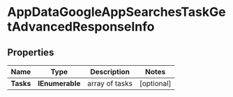 # AppDataGoogleAppSearchesTaskGetAdvancedResponseInfo


## Properties

| Name | Type | Description | Notes |
|------------ | ------------- | ------------- | -------------|
**Tasks** | **IEnumerable<AppDataGoogleAppSearchesTaskGetAdvancedTaskInfo>** | array of tasks |[optional]|